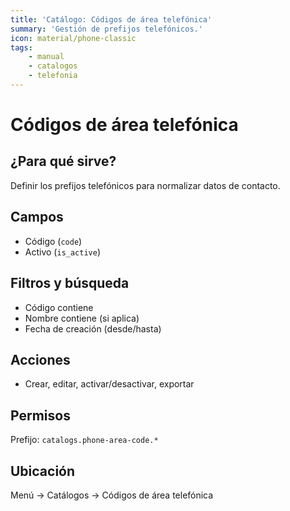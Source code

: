 ```yaml
---
title: 'Catálogo: Códigos de área telefónica'
summary: 'Gestión de prefijos telefónicos.'
icon: material/phone-classic
tags:
    - manual
    - catalogos
    - telefonia
---
```


# Códigos de área telefónica

## ¿Para qué sirve?

Definir los prefijos telefónicos para normalizar datos de contacto.

## Campos

- Código (`code`)
- Activo (`is_active`)

## Filtros y búsqueda

- Código contiene
- Nombre contiene (si aplica)
- Fecha de creación (desde/hasta)

## Acciones

- Crear, editar, activar/desactivar, exportar

## Permisos

Prefijo: `catalogs.phone-area-code.*`

## Ubicación

Menú → Catálogos → Códigos de área telefónica
